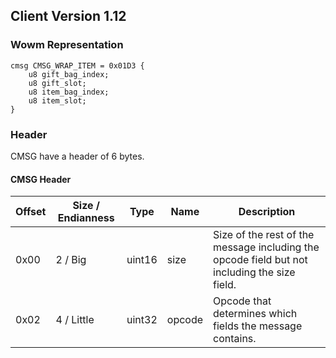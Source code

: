 ## Client Version 1.12

### Wowm Representation
```rust,ignore
cmsg CMSG_WRAP_ITEM = 0x01D3 {
    u8 gift_bag_index;    
    u8 gift_slot;    
    u8 item_bag_index;    
    u8 item_slot;    
}

```
### Header
CMSG have a header of 6 bytes.

#### CMSG Header
| Offset | Size / Endianness | Type   | Name   | Description |
| ------ | ----------------- | ------ | ------ | ----------- |
| 0x00   | 2 / Big           | uint16 | size   | Size of the rest of the message including the opcode field but not including the size field.|
| 0x02   | 4 / Little        | uint32 | opcode | Opcode that determines which fields the message contains.|
